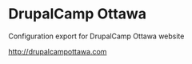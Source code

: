 DrupalCamp Ottawa
=================

Configuration export for DrupalCamp Ottawa website

http://drupalcampottawa.com